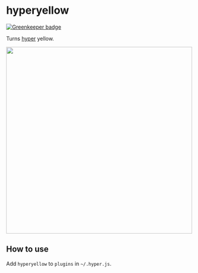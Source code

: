 # hyperyellow

[![Greenkeeper badge](https://badges.greenkeeper.io/zeit/hyperyellow.svg)](https://greenkeeper.io/)

Turns [hyper](https://hyper.is/) yellow.

<img src="https://cldup.com/iKSFIa2GlW.png" width=500 />

## How to use

Add `hyperyellow` to `plugins` in `~/.hyper.js`.
